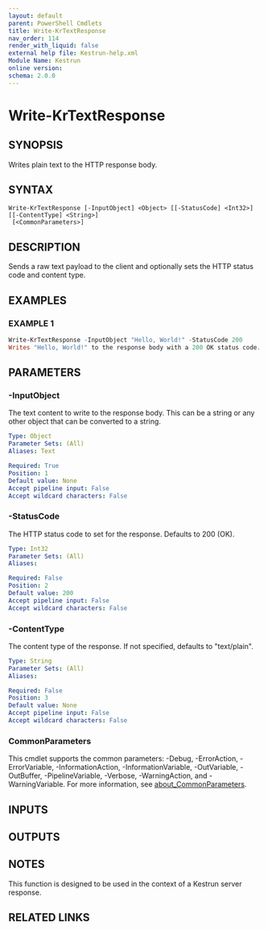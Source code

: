```yaml
---
layout: default
parent: PowerShell Cmdlets
title: Write-KrTextResponse
nav_order: 114
render_with_liquid: false
external help file: Kestrun-help.xml
Module Name: Kestrun
online version:
schema: 2.0.0
---
```


# Write-KrTextResponse

## SYNOPSIS
Writes plain text to the HTTP response body.

## SYNTAX

```
Write-KrTextResponse [-InputObject] <Object> [[-StatusCode] <Int32>] [[-ContentType] <String>]
 [<CommonParameters>]
```

## DESCRIPTION
Sends a raw text payload to the client and optionally sets the HTTP status
code and content type.

## EXAMPLES

### EXAMPLE 1
```powershell
Write-KrTextResponse -InputObject "Hello, World!" -StatusCode 200
Writes "Hello, World!" to the response body with a 200 OK status code.
```

## PARAMETERS

### -InputObject
The text content to write to the response body.
This can be a string or any
other object that can be converted to a string.

```yaml
Type: Object
Parameter Sets: (All)
Aliases: Text

Required: True
Position: 1
Default value: None
Accept pipeline input: False
Accept wildcard characters: False
```

### -StatusCode
The HTTP status code to set for the response.
Defaults to 200 (OK).

```yaml
Type: Int32
Parameter Sets: (All)
Aliases:

Required: False
Position: 2
Default value: 200
Accept pipeline input: False
Accept wildcard characters: False
```

### -ContentType
The content type of the response.
If not specified, defaults to "text/plain".

```yaml
Type: String
Parameter Sets: (All)
Aliases:

Required: False
Position: 3
Default value: None
Accept pipeline input: False
Accept wildcard characters: False
```

### CommonParameters
This cmdlet supports the common parameters: -Debug, -ErrorAction, -ErrorVariable, -InformationAction, -InformationVariable, -OutVariable, -OutBuffer, -PipelineVariable, -Verbose, -WarningAction, and -WarningVariable. For more information, see [about_CommonParameters](http://go.microsoft.com/fwlink/?LinkID=113216).

## INPUTS

## OUTPUTS

## NOTES
This function is designed to be used in the context of a Kestrun server response.

## RELATED LINKS

